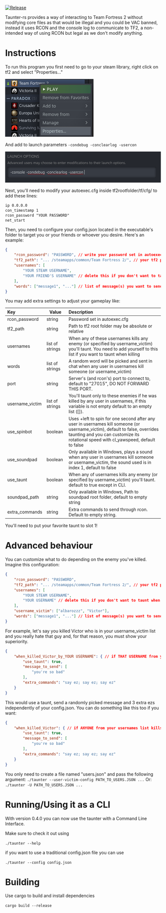 [![Release](https://github.com/albarozzz/taunter-rs/actions/workflows/release.yml/badge.svg)](https://github.com/albarozzz/taunter-rs/actions/workflows/release.yml)

Taunter-rs provides a way of interacting to Team Fortress 2 without modifying core files as that would be illegal and you could be VAC banned, instead it uses RCON and the console log to communicate to TF2, a non-intended way of using RCON but legal as we don't modify anything.

# Instructions

To run this program you first need to go to your steam library, right click on tf2 and select "Properties..."

![](assets/20220804_033754_image.png)

And add to launch parameters `-condebug -conclearlog -usercon`

![](assets/20220804_033959_image.png)

Next, you'll need to modify your autoexec.cfg inside tf2rootfolder/tf/cfg/ to add these lines:

```
ip 0.0.0.0
con_timestamp 1
rcon_password "YOUR PASSWORD"
net_start
```

Then, you need to configure your config.json located in the executable's folder to target you or your friends or whoever you desire. Here's an example:

```json
{
    "rcon_password": "PASSWORD", // write your password set in autoexec.cfg
    "tf2_path": "... /steamapps/common/Team Fortress 2/", // your tf2 path
    "usernames": [
        "YOUR STEAM USERNAME",
        "YOUR FRIEND'S USERNAME" // delete this if you don't want to taunt when your friend kill
    ],
    "words": ["message1", "..."] // list of message(s) you want to send when any user in usernames kill someone, ONLY 1 MESSAGE WILL BE SENT RANDOMLY
}
```

You may add extra settings to adjust your gameplay like:


| Key             | Value           | Description                                                                                                                                                                                                         |
| :---------------- | ----------------- | :-------------------------------------------------------------------------------------------------------------------------------------------------------------------------------------------------------------------- |
| rcon_password   | string          | Password set in autoexec.cfg                                                                                                                                                                                        |
| tf2_path        | string          | Path to tf2 root folder may be absolute or relative                                                                                                                                                                 |
| usernames       | list of strings | When any of these usernames kills any enemy (or specified by username_victim) you'll taunt. You need to add yourself to this list if you want to taunt when killing                                                 |
| words           | list of strings | A random word will be picked and sent in chat when any user in usernames kill someone (or username_victim)                                                                                                          |
| port            | string          | Server's (and rcon's) port to connect to, default to "27015", DO NOT FORWARD THIS PORT.                                                                                                                             |
| username_victim | list of strings | You'll taunt only to these enemies if he was killed by any user in usernames, if this variable is not empty default to an empty list ([]).                                                                          |
| use_spinbot     | boolean         | Uses +left to spin for one second after any user in usernames kill someone (or username_victim), default to false, overrides taunting and you can customize its rotational speed with cl_yawspeed, default to false |
| use_soundpad    | boolean         | Only available in Windows, plays a sound when any user in usernames kill someone or username_victim, the sound used is in index 1, default to false                                                                 |
| use_taunt       | boolean         | When any of usernames kills any enemy (or specified by username_victim) you'll taunt. default to true except in CLI.                                                                                                |
| soundpad_path   | string          | Only available in Windows, Path to soundpad root folder, default to empty string                                                                                                                                    |
| extra_commands  | string          | Extra commands to send through rcon. Default to empty string.                                                                                                                                                       |

You'll need to put your favorite taunt to slot 1!

# Advanced behaviour

You can customize what to do depending on the enemy you've killed. 
Imagine this configuration:

```json
{
    "rcon_password": "PASSWORD",
    "tf2_path": "... /steamapps/common/Team Fortress 2/", // your tf2 path
    "usernames": [
        "YOUR STEAM USERNAME",
        "YOUR USERNAME" // delete this if you don't want to taunt when your friend kill
    ],
    "username_victim": ["albarozzz", "Victor"],
    "words": ["message1", "..."] // list of message(s) you want to send when any user in usernames kill someone, ONLY 1 MESSAGE WILL BE SENT RANDOMLY
}
```

For example, let's say you killed Victor who is in your username_victim list and you really hate that guy and, for that reason, you must show your superiority.
```json
{
    "when_killed_Victor_by_YOUR USERNAME": { // if THAT USERNAME from your usernames list kills Victor
        "use_taunt": true,
        "message_to_send": [
            "you're so bad"
        ],
        "extra_commands": "say ez; say ez; say ez"
    }
}
```
This would use a taunt, send a randomly picked message and 3 extra ezs independently of your config.json.
You can do something like this too if you want:
```json
{
    "when_killed_Victor": { // if ANYONE from your usernames list kills Victor
        "use_taunt": true,
        "message_to_send": [
            "you're so bad"
        ],
        "extra_commands": "say ez; say ez; say ez"
    }
}
```

You only need to create a file named "users.json" and pass the following argument:
`./taunter --user-victim-config PATH_TO_USERS.JSON ...`
Or:
`./taunter -U PATH_TO_USERS.JSON ...`

# Running/Using it as a CLI

With version 0.4.0 you can now use the taunter with a Command Line Interface.

Make sure to check it out using

`./taunter --help`

if you want to use a traditional config.json file you can use

`./taunter --config config.json`

# Building

Use cargo to build and install dependencies

`cargo build --release`
